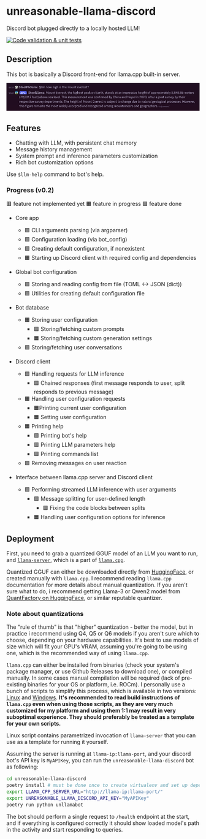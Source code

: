 # unreasonable-llama-discord

Discord bot plugged directly to a locally hosted LLM!

[![Code validation & unit tests](https://github.com/SteelPh0enix/unreasonable-llama-discord/actions/workflows/check-code.yml/badge.svg)](https://github.com/SteelPh0enix/unreasonable-llama-discord/actions/workflows/check-code.yml)

## Description

This bot is basically a Discord front-end for llama.cpp built-in server.

![example response](./pics/example_response.png)

## Features

- Chatting with LLM, with persistent chat memory
- Message history management
- System prompt and inference parameters customization
- Rich bot customization options

Use `$llm-help` command to bot's help.

### Progress (v0.2)

🟥 feature not implemented yet
🟧 feature in progress
🟩 feature done

- Core app
    - 🟩 CLI arguments parsing (via argparser)
    - 🟩 Configuration loading (via bot_config)
    - 🟩 Creating default configuration, if nonexistent
    - 🟧 Starting up Discord client with required config and dependencies

- Global bot configuration
    - 🟩 Storing and reading config from file (TOML <-> JSON (dict))
    - 🟩 Utilities for creating default configuration file

- Bot database
    - 🟧 Storing user configuration
        - 🟩 Storing/fetching custom prompts
        - 🟧 Storing/fetching custom generation settings
    - 🟩 Storing/fetching user conversations

- Discord client
    - 🟩 Handling requests for LLM inference
        - 🟩 Chained responses (first message responds to user, split responds to previous message)
    - 🟧 Handling user configuration requests
        - 🟧Printing current user configuration
        - 🟧 Setting user configuration
    - 🟧 Printing help
        - 🟩 Printing bot's help
        - 🟥 Printing LLM parameters help
        - 🟩 Printing commands list
    - 🟩 Removing messages on user reaction

- Interface between llama.cpp server and Discord client
    - 🟩 Performing streamed LLM inference with user arguments
        - 🟩 Message splitting for user-defined length
            - 🟩 Fixing the code blocks between splits
        - 🟧 Handling user configuration options for inference

## Deployment

First, you need to grab a quantized GGUF model of an LLM you want to run, and [`llama-server`](https://github.com/ggerganov/llama.cpp/tree/master/examples/server), which is a part of [`llama.cpp`](https://github.com/ggerganov/llama.cpp).

Quantized GGUF can either be downloaded directly from [HuggingFace](https://huggingface.co/), or created manually with `llama.cpp`.
I recommend reading `llama.cpp` documentation for more details about manual quantization. If you aren't sure what to do, i recommend getting Llama-3 or Qwen2 model from [QuantFactory on HuggingFace](https://huggingface.co/QuantFactory), or similar reputable quantizer.

### Note about quantizations

The "rule of thumb" is that "higher" quantization - better the model, but in practice i recommend using Q4, Q5 or Q6 models if you aren't sure which to choose, depending on your hardware capabilities. It's best to use models of size which will fit your GPU's VRAM, assuming you're going to be using one, which is the recommended way of using `llama.cpp`.

`llama.cpp` can either be installed from binaries (check your system's package manager, or use Github Releases to download one), or compiled manually. In some cases manual compilation will be required (lack of pre-existing binaries for your OS or platform, i.e. ROCm). I personally use a bunch of scripts to simplify this process, which is available in two versions: [Linux](https://gist.github.com/SteelPh0enix/760107a1749df8203fd7b0943fcb5976) and [Windows](https://gist.github.com/SteelPh0enix/8651ed5a6ea571b1cd11b8c9fa47ac47). **It's recommended to read build instructions of `llama.cpp` even when using those scripts, as they are very much customized for my platform and using them 1:1 may result in very suboptimal experience. They should preferably be treated as a template for your own scripts.**

Linux script contains parametrized invocation of `llama-server` that you can use as a template for running it yourself.

Assuming the server is running at `llama-ip:llama-port`, and your discord bot's API key is `MyAPIKey`, you can run the `unreasonable-llama-discord` bot as following:

```bash
cd unreasonable-llama-discord
poetry install # must be done once to create virtualenv and set up dependencies for the bot
export LLAMA_CPP_SERVER_URL="http://llama-ip:llama-port/"
export UNREASONABLE_LLAMA_DISCORD_API_KEY="MyAPIKey"
poetry run python unllamabot
```

The bot should perform a single request to `/health` endpoint at the start, and if everything is configured correctly it should show loaded model's path in the activity and start responding to queries.
